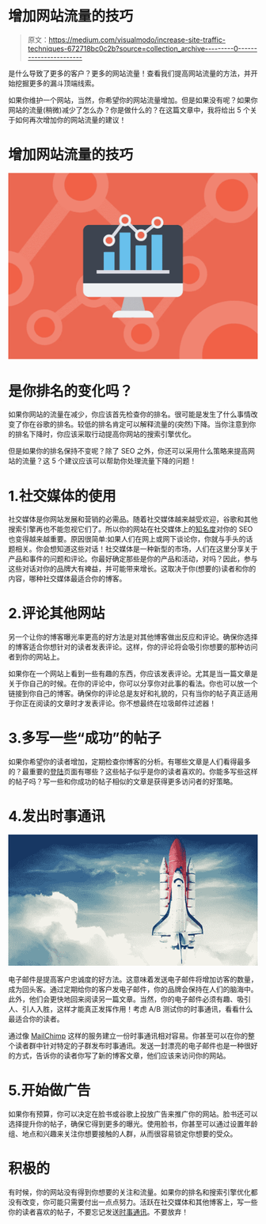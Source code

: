 # 增加网站流量的技巧

> 原文：<https://medium.com/visualmodo/increase-site-traffic-techniques-672718bc0c2b?source=collection_archive---------0----------------------->

是什么导致了更多的客户？更多的网站流量！查看我们提高网站流量的方法，并开始挖掘更多的漏斗顶端线索。

如果你维护一个网站，当然，你希望你的网站流量增加。但是如果没有呢？如果你网站的流量(稍微)减少了怎么办？你是做什么的？在这篇文章中，我将给出 5 个关于如何再次增加你的网站流量的建议！

# 增加网站流量的技巧

![](img/ecd7108b940b66c59e4d63bd4d0a9094.png)

# 是你排名的变化吗？

如果你网站的流量在减少，你应该首先检查你的排名。很可能是发生了什么事情改变了你在谷歌的排名。较低的排名肯定可以解释流量的(突然)下降。当你注意到你的排名下降时，你应该采取行动提高你网站的搜索引擎优化。

但是如果你的排名保持不变呢？除了 SEO 之外，你还可以采用什么策略来提高网站的流量？这 5 个建议应该可以帮助你处理流量下降的问题！

# 1.社交媒体的使用

社交媒体是你网站发展和营销的必需品。随着社交媒体越来越受欢迎，谷歌和其他搜索引擎再也不能忽视它们了。所以你的网站在社交媒体上的[知名度](https://visualmodo.com/)对你的 SEO 也变得越来越重要。原因很简单:如果人们在网上或网下谈论你，你就与手头的话题相关。你会想知道这些对话！社交媒体是一种新型的市场，人们在这里分享关于产品和事件的问题和评论。你最好确定那些是你的产品和活动，对吗？因此，参与这些对话对你的品牌大有裨益，并可能带来增长。这取决于你(想要的)读者和你的内容，哪种社交媒体最适合你的博客。

# 2.评论其他网站

另一个让你的博客曝光率更高的好方法是对其他博客做出反应和评论。确保你选择的博客适合你想针对的读者发表评论。这样，你的评论将会吸引你想要的那种访问者到你的网站上。

如果你在一个网站上看到一些有趣的东西，你应该发表评论。尤其是当一篇文章是关于你自己的时候。在你的评论中，你可以分享你对此事的看法。你也可以放一个链接到你自己的博客。确保你的评论总是友好和礼貌的，只有当你的帖子真正适用于你正在阅读的文章时才发表评论。你不想最终在垃圾邮件过滤器！

# 3.多写一些“成功”的帖子

如果你希望你的读者增加，定期检查你博客的分析。有哪些文章是人们看得最多的？最重要的[登陆](https://visualmodo.com/)页面有哪些？这些帖子似乎是你的读者喜欢的。你能多写些这样的帖子吗？写一些和你成功的帖子相似的文章是获得更多访问者的好策略。

# 4.发出时事通讯

![](img/8eabcdad96fc7763cf6ab19ae8dc7071.png)

电子邮件是提高客户忠诚度的好方法。这意味着发送电子邮件将增加访客的数量，成为回头客。通过定期给你的客户发电子邮件，你的品牌会保持在人们的脑海中。此外，他们会更快地回来阅读另一篇文章。当然，你的电子邮件必须有趣、吸引人、引人入胜，这样才能真正发挥作用！考虑 A/B 测试你的时事通讯，看看什么最适合你的读者。

通过像 [MailChimp](http://mailchimp.com/) 这样的服务建立一份时事通讯相对容易。你甚至可以在你的整个读者群中针对特定的子群发布时事通讯。发送一封漂亮的电子邮件也是一种很好的方式，告诉你的读者你写了新的博客文章，他们应该来访问你的网站。

# 5.开始做广告

如果你有预算，你可以决定在脸书或谷歌上投放广告来推广你的网站。脸书还可以选择提升你的帖子，确保它得到更多的曝光。使用脸书，你甚至可以通过设置年龄组、地点和兴趣来关注你想要接触的人群，从而很容易锁定你想要的受众。

# 积极的

有时候，你的网站没有得到你想要的关注和流量。如果你的排名和搜索引擎优化都没有改变，你可能只需要付出一点点努力。活跃在社交媒体和其他博客上，写一些你的读者喜欢的帖子，不要忘记发送[时事通讯](https://visualmodo.com/)。不要放弃！